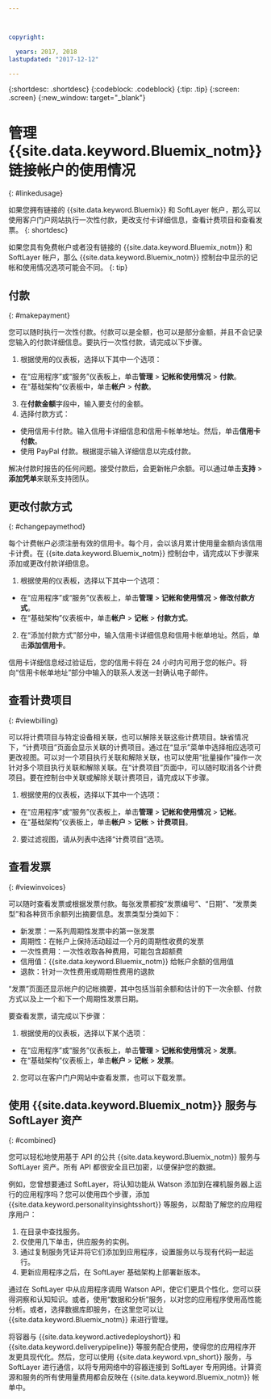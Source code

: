 ```yaml
---



copyright:

  years: 2017, 2018
lastupdated: "2017-12-12"

---
```


{:shortdesc: .shortdesc}
{:codeblock: .codeblock}
{:tip: .tip}
{:screen: .screen}
{:new_window: target="_blank"}

# 管理 {{site.data.keyword.Bluemix_notm}} 链接帐户的使用情况
{: #linkedusage}

如果您拥有链接的 {{site.data.keyword.Bluemix}} 和 SoftLayer 帐户，那么可以使用客户门户网站执行一次性付款，更改支付卡详细信息，查看计费项目和查看发票。
{: shortdesc}

如果您具有免费帐户或者没有链接的 {{site.data.keyword.Bluemix_notm}} 和 SoftLayer 帐户，那么 {{site.data.keyword.Bluemix_notm}} 控制台中显示的记帐和使用情况选项可能会不同。
{: tip}

## 付款
{: #makepayment}

您可以随时执行一次性付款。付款可以是全额，也可以是部分金额，并且不会记录您输入的付款详细信息。要执行一次性付款，请完成以下步骤。

1. 根据使用的仪表板，选择以下其中一个选项：   
 * 在“应用程序”或“服务”仪表板上，单击**管理** > **记帐和使用情况** > **付款**。  
 * 在“基础架构”仪表板中，单击**帐户** > **付款**。
3. 在**付款金额**字段中，输入要支付的金额。
4. 选择付款方式：
 * 使用信用卡付款。输入信用卡详细信息和信用卡帐单地址。然后，单击**信用卡付款**。
 * 使用 PayPal 付款。根据提示输入详细信息以完成付款。

解决付款时报告的任何问题。接受付款后，会更新帐户余额。可以通过单击**支持** > **添加凭单**来联系支持团队。

## 更改付款方式
{: #changepaymethod}

每个计费帐户必须注册有效的信用卡。每个月，会以该月累计使用量金额向该信用卡计费。在 {{site.data.keyword.Bluemix_notm}} 控制台中，请完成以下步骤来添加或更改付款详细信息。

1. 根据使用的仪表板，选择以下其中一个选项：  
 * 在“应用程序”或“服务”仪表板上，单击**管理** > **记帐和使用情况** > **修改付款方式**。  
 * 在“基础架构”仪表板中，单击**帐户** > **记帐** > **付款方式**。
2. 在“添加付款方式”部分中，输入信用卡详细信息和信用卡帐单地址。然后，单击**添加信用卡**。

信用卡详细信息经过验证后，您的信用卡将在 24 小时内可用于您的帐户。将向“信用卡帐单地址”部分中输入的联系人发送一封确认电子邮件。

## 查看计费项目
{: #viewbilling}

可以将计费项目与特定设备相关联，也可以解除关联这些计费项目。缺省情况下，“计费项目”页面会显示关联的计费项目。通过在“显示”菜单中选择相应选项可更改视图。可以对一个项目执行关联和解除关联，也可以使用“批量操作”操作一次针对多个项目执行关联和解除关联。在“计费项目”页面中，可以随时取消各个计费项目。要在控制台中关联或解除关联计费项目，请完成以下步骤。

1. 根据使用的仪表板，选择以下其中一个选项：   
 * 在“应用程序”或“服务”仪表板上，单击**管理** > **记帐和使用情况** > **记帐**。  
 * 在“基础架构”仪表板上，单击**帐户** > **记帐** > **计费项目**。
2. 要过滤视图，请从列表中选择“计费项目”选项。

## 查看发票
{: #viewinvoices}

可以随时查看发票或根据发票付款。每张发票都按“发票编号”、“日期”、“发票类型”和各种货币余额列出摘要信息。发票类型分类如下：

 *  新发票：一系列周期性发票中的第一张发票
 *  周期性：在帐户上保持活动超过一个月的周期性收费的发票
 *  一次性费用：一次性收取各种费用，可能包含超额费
 *  信用值：{{site.data.keyword.Bluemix_notm}} 给帐户余额的信用值
 *  退款：针对一次性费用或周期性费用的退款

“发票”页面还显示帐户的记帐摘要，其中包括当前余额和估计的下一次余额、付款方式以及上一个和下一个周期性发票日期。

要查看发票，请完成以下步骤：

1. 根据使用的仪表板，选择以下某个选项：  
 * 在“应用程序”或“服务”仪表板上，单击**管理** > **记帐和使用情况** > **发票**。  
 * 在“基础架构”仪表板上，单击**帐户** > **记帐** > **发票**。
2. 您可以在客户门户网站中查看发票，也可以下载发票。

## 使用 {{site.data.keyword.Bluemix_notm}} 服务与 SoftLayer 资产
{: #combined}

您可以轻松地使用基于 API 的公共 {{site.data.keyword.Bluemix_notm}} 服务与 SoftLayer 资产。所有 API 都很安全且已加密，以便保护您的数据。


例如，您曾想要通过 SoftLayer，将认知功能从 Watson 添加到在裸机服务器上运行的应用程序吗？您可以使用四个步骤，添加 {{site.data.keyword.personalityinsightsshort}} 等服务，以帮助了解您的应用程序用户：

1. 在目录中查找服务。
2. 仅使用几下单击，供应服务的实例。
3. 通过复制服务凭证并将它们添加到应用程序，设置服务以与现有代码一起运行。
4. 更新应用程序之后，在 SoftLayer 基础架构上部署新版本。

通过在 SoftLayer 中从应用程序调用 Watson API，使它们更具个性化，您可以获得洞察和认知知识。或者，使用“数据和分析”服务，以对您的应用程序使用高性能分析。或者，选择数据库即服务，在这里您可以让 {{site.data.keyword.Bluemix_notm}} 来进行管理。

将容器与 {{site.data.keyword.activedeployshort}} 和 {{site.data.keyword.deliverypipeline}} 等服务配合使用，使得您的应用程序开发更具现代化。然后，您可以使用 {{site.data.keyword.vpn_short}} 服务，与 SoftLayer 进行通信，以将专用网络中的容器连接到 SoftLayer 专用网络。计算资源和服务的所有使用量费用都会反映在 {{site.data.keyword.Bluemix_notm}} 帐单中。
